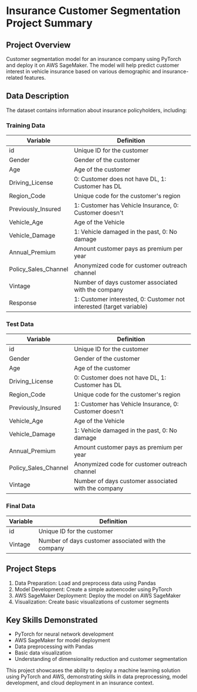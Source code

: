 # Insurance Customer Segmentation Project Summary

## Project Overview
Customer segmentation model for an insurance company using PyTorch and deploy it on AWS SageMaker. The model will help predict customer interest in vehicle insurance based on various demographic and insurance-related features.

## Data Description

The dataset contains information about insurance policyholders, including:

### Training Data

| Variable | Definition |
|----------|------------|
| id | Unique ID for the customer |
| Gender | Gender of the customer |
| Age | Age of the customer |
| Driving_License | 0: Customer does not have DL, 1: Customer has DL |
| Region_Code | Unique code for the customer's region |
| Previously_Insured | 1: Customer has Vehicle Insurance, 0: Customer doesn't |
| Vehicle_Age | Age of the Vehicle |
| Vehicle_Damage | 1: Vehicle damaged in the past, 0: No damage |
| Annual_Premium | Amount customer pays as premium per year |
| Policy_Sales_Channel | Anonymized code for customer outreach channel |
| Vintage | Number of days customer associated with the company |
| Response | 1: Customer interested, 0: Customer not interested (target variable) |

### Test Data
| Variable | Definition |
|----------|------------|
| id | Unique ID for the customer |
| Gender | Gender of the customer |
| Age | Age of the customer |
| Driving_License | 0: Customer does not have DL, 1: Customer has DL |
| Region_Code | Unique code for the customer's region |
| Previously_Insured | 1: Customer has Vehicle Insurance, 0: Customer doesn't |
| Vehicle_Age | Age of the Vehicle |
| Vehicle_Damage | 1: Vehicle damaged in the past, 0: No damage |
| Annual_Premium | Amount customer pays as premium per year |
| Policy_Sales_Channel | Anonymized code for customer outreach channel |
| Vintage | Number of days customer associated with the company |

### Final Data

| Variable | Definition |
|----------|------------|
| id | Unique ID for the customer |
| Vintage | Number of days customer associated with the company |

## Project Steps
1. Data Preparation: Load and preprocess data using Pandas
2. Model Development: Create a simple autoencoder using PyTorch
3. AWS SageMaker Deployment: Deploy the model on AWS SageMaker
4. Visualization: Create basic visualizations of customer segments

## Key Skills Demonstrated
- PyTorch for neural network development
- AWS SageMaker for model deployment
- Data preprocessing with Pandas
- Basic data visualization
- Understanding of dimensionality reduction and customer segmentation

This project showcases the ability to deploy a machine learning solution using PyTorch and AWS, demonstrating skills in data preprocessing, model development, and cloud deployment in an insurance context.
